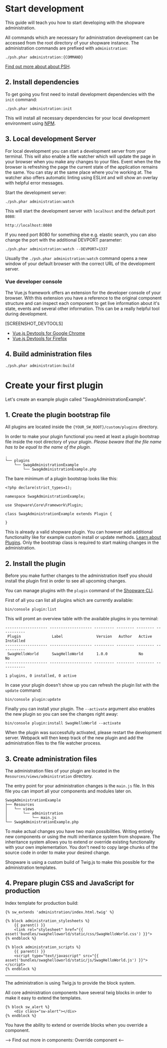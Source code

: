 # Start development

This guide will teach you how to start developing with the shopware administration.

All commands which are necessary for administration development can be accessed from the root directory of your shopware instance. The administration commands are prefixed with `administration`:

```
./psh.phar administration:{COMMAND}
```

<a href="#">Find out more about about PSH</a>.


## 2. Install dependencies

To get going you first need to install development dependencies with the `init` command:

```
./psh.phar administration:init
```

This will install all necessary dependencies for your local development environment using <a href="https://www.npmjs.com/">NPM</a>.

## 3. Local development Server

For local development you can start a development server from your terminal. This will also enable a file watcher which will update the page in your browser when you make any changes to your files. Event when the the browser is refreshing the page the current state of the application remains the same. You can stay at the same place where you're working at. The watcher also offers automatic linting using ESLint and will show an overlay with helpful error messages.

Start the development server:

```
./psh.phar administration:watch
```

This will start the development server with `localhost` and the default port `8080`:

```
http://localhost:8080
```
If you need port 8080 for something else e.g. elastic search, you can also change the port with the additional DEVPORT parameter:

```
./psh.phar administration:watch --DEVPORT=1337
```

Usually the `./psh.phar administration:watch` command opens a new window of your default browser with the correct URL of the development server.

### Vue developer console

The Vue.js framework offers an extension for the developer console of your browser. With this extension you have a reference to the original component structure and can inspect each component to get live information about it's state, events and several other information. This can be a really helpful tool during development.

[SCREENSHOT_DEVTOOLS]

<ul>
	<li>
		<a href="https://chrome.google.com/webstore/detail/vuejs-devtools/nhdogjmejiglipccpnnnanhbledajbpd">Vue.js Devtools for Google Chrome</a>
	</li>
	<li>
		<a href="https://addons.mozilla.org/en-US/firefox/addon/vue-js-devtools/">Vue.js Devtools for Firefox</a>
	</li>
</ul>

## 4. Build administration files

```
./psh.phar administration:build
```

# Create your first plugin

Let's create an example plugin called "SwagAdministrationExample".

## 1. Create the plugin bootstrap file

All plugins are located inside the `{YOUR_SW_ROOT}/custom/plugins` directory.

In order to make your plugin functional you need at least a plugin bootstrap file inside the root directory of your plugin. _Please beware that the file name has to be equal to the name of the plugin._

```
.
└── plugins
    └── SwagAdministrationExample
        └── SwagAdministrationExample.php
```

The bare minimum of a plugin bootstrap looks like this:

```
<?php declare(strict_types=1);

namespace SwagAdministrationExample;

use Shopware\Core\Framework\Plugin;

class SwagAdministrationExample extends Plugin {

}
```

This is already a valid shopware plugin. You can however add additional functionality like for example custom install or update methods. <a href="#">Learn about Plugins</a>. Only the bootstrap class is required to start making changes in the administration.

## 2. Install the plugin

Before you make further changes to the administration itself you should install the plugin first in order to see all upcoming changes.

You can manage plugins with the `plugin` command of the <a href="#">Shopware CLI</a>.

First of all you can list all plugins which are currently available:

```
bin/console plugin:list
```

This will promt an overview table with the available plugins in you terminal:

```
------------------- ------------------- --------- -------- -------- -----------
 Plugin              Label               Version   Author   Active   Installed
------------------- ------------------- --------- -------- -------- -----------
 SwagHelloWorld      SwagHelloWorld      1.0.0              No       No
------------------- ------------------- --------- -------- -------- -----------

1 plugins, 0 installed, 0 active
```

In case your plugin doesn't show up you can refresh the plugin list with the `update` command:

```
bin/console plugin:update
```

Finally you can install your plugin. The `--activate` argument also enables the new plugin so you can see the changes right away:

```
bin/console plugin:install SwagHelloWorld --activate
```

When the plugin was successfully activated, please restart the development server. Webpack will then keep track of the new plugin and add the administration files to the file watcher process.

## 3. Create administration files

The administration files of your plugin are located in the `Resources/views/administration` directory.

The entry point for your administration changes is the `main.js` file. In this file you can import all your components and modules later on.

```
SwagAdministrationExample
├── Resources
│   └── views
│       └── administration
│           └── main.js
└── SwagAdministrationExample.php
```

To make actual changes you have two main possibilities. Writing entirely new components or using the multi inheritance system from shopware. The inheritance system allows you to extend or override existing functionality with your own implementation. You don't need to copy large chunks of the source code in order to make your desired change.

Shopware is using a custom build of Twig.js to make this possible for the administration templates. 



## 4. Prepare plugin CSS and JavaScript for production

Index template for production build:

```
{% sw_extends 'administration/index.html.twig' %}

{% block administration_stylesheets %}
    {{ parent() }}
    <link rel="stylesheet" href="{{ asset('bundles/swaghelloworld/static/css/SwagHelloWorld.css') }}">
{% endblock %}

{% block administration_scripts %}
    {{ parent() }}
    <script type="text/javascript" src="{{ asset('bundles/swaghelloworld/static/js/SwagHelloWorld.js') }}"></script>
{% endblock %}
```

---

The administration is using Twig.js to provide the block system.

All core administration components have several twig blocks in order to make it easy to extend the templates.

```
{% block sw_alert %}
    <div class="sw-alert"></div>
{% endblock %}
```

You have the ability to extend or override blocks when you override a component.

--> Find out more in components: Override component <--

